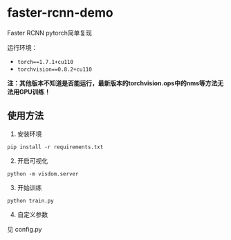 # faster-rcnn-demo

Faster RCNN pytorch简单复现

运行环境：

- `torch==1.7.1+cu110`
- `torchvision==0.8.2+cu110`

**注：其他版本不知道是否能运行，最新版本的torchvision.ops中的nms等方法无法用GPU训练！**

## 使用方法

1. 安装环境

```shell
pip install -r requirements.txt
```

2. 开启可视化

```shell
python -m visdom.server
```

3. 开始训练

```shell
python train.py
```

4. 自定义参数

见 config.py